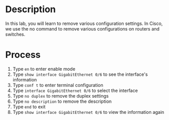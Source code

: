 # Description
In this lab, you will learn to remove various configuration settings. In Cisco, we use the no command to remove various configurations on routers and switches.

# Process
1. Type `en` to enter enable mode
2. Type `show interface GigabitEthernet 0/6` to see the interface's information
3. Type `conf t` to enter terminal configuration
4. Type `interface GigabitEthernet 0/6` to select the interface
5. Type `no duplex` to remove the duplex settings
6. Type `no description` to remove the description
7. Type `end` to exit
8. Type `show interface GigabitEthernet 0/6` to view the information again